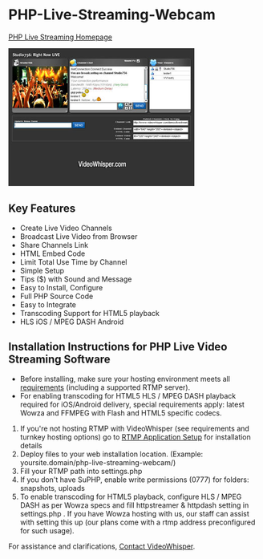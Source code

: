 # PHP-Live-Streaming-Webcam

[PHP Live Streaming Homepage](https://videowhisper.com/?p=php+live+streaming)

![PHP Live Streaming Webcam](/snapshots/ls_371x275.jpg)

## Key Features
 * Create Live Video Channels
 * Broadcast Live Video from Browser
 * Share Channels Link
 * HTML Embed Code
 * Limit Total Use Time by Channel
 * Simple Setup
 * Tips ($) with Sound and Message
 * Easy to Install, Configure
 * Full PHP Source Code
 * Easy to Integrate
 * Transcoding Support for HTML5 playback
 * HLS iOS / MPEG DASH Android


## Installation Instructions for PHP Live Video Streaming Software
 * Before installing, make sure your hosting environment meets all [requirements](https://videowhisper.com/?p=Requirements) (including a supported RTMP server). 
 * For enabling transcoding for HTML5 HLS / MPEG DASH playback required for iOS/Android delivery, special requirements apply: latest Wowza and FFMPEG with Flash and HTML5 specific codecs.

 1. If you're not hosting RTMP with VideoWhisper (see requirements and turnkey hosting options) go to [RTMP Application Setup](https://videowhisper.com/?p=RTMP+Applications) for installation details
 2. Deploy files to your web installation location. (Example: yoursite.domain/php-live-streaming-webcam/)
 3. Fill your RTMP path into settings.php
 4. If you don't have SuPHP, enable write permissions (0777) for folders: snapshots, uploads
 5. To enable transcoding for HTML5 playback, configure HLS / MPEG DASH as per Wowza specs and fill httpstreamer & httpdash setting in settings.php . 
If you have Wowza hosting with us, our staff can assist with setting this up (our plans come with a rtmp address preconfigured for such usage).


For assistance and clarifications, [Contact VideoWhisper](https://videowhisper.com/tickets_submit.php).

